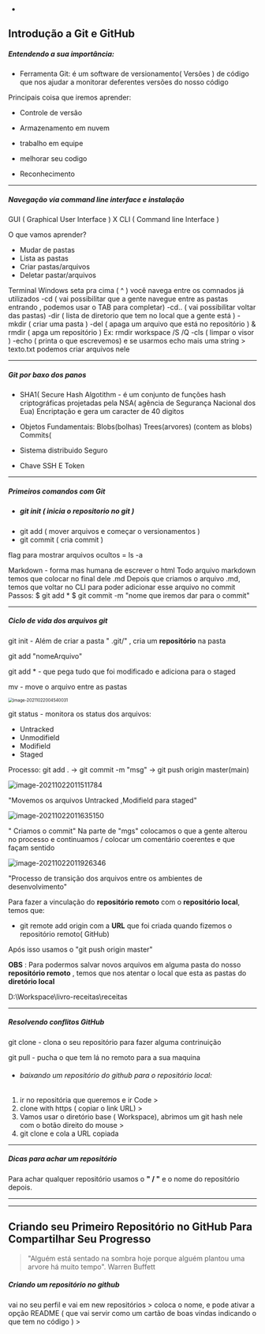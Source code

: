 - 

## Introdução a Git e GitHub

##### **Entendendo a sua importância:**

- Ferramenta Git: é um software de versionamento( Versões )  de código que nos ajudar a monitorar deferentes versões do nosso código

 Principais coisa que iremos aprender:

- Controle de versão

- Armazenamento em nuvem

- trabalho em equipe 

- melhorar seu codigo

- Reconhecimento

_____________________________________________________________________________________________________

##### **Navegação via command line interface e instalação**

GUI ( Graphical User Interface ) X CLI ( Command line Interface )

O que vamos aprender?
- Mudar de pastas
- Lista as pastas
- Criar pastas/arquivos
- Deletar pastar/arquivos

Terminal Windows
seta pra cima ( ^ ) você navega entre os comnados já utilizados 
-cd ( vai possibilitar que a gente navegue entre as pastas entrando , podemos usar o TAB para completar)
-cd.. ( vai possibilitar voltar das pastas)
-dir ( lista de diretorio que tem no local que a gente está )
-mkdir ( criar uma pasta )
-del  ( apaga um arquivo que está no repositório ) &  rmdir ( apga um repositório )
Ex: rmdir workspace /S /Q
-cls ( limpar o visor )
-echo ( printa o que escrevemos) e se usarmos echo mais uma string > texto.txt podemos criar arquivos nele

_____________________________________________________________________________________________________

##### **Git por baxo dos panos**

- SHA1( Secure Hash Algotithm  - é um conjunto de funções hash criptográficas projetadas pela NSA( agência de Segurança Nacional dos Eua) Encriptação e gera um caracter de 40 digitos

- Objetos Fundamentais:
Blobs(bolhas)
Trees(arvores) (contem as blobs) 
Commits(  

- Sistema distribuido Seguro 

- Chave SSH E Token

_____________________________________________________________________________________________________

##### Primeiros comandos com Git

- ##### git init ( inicia o repositorio no git ) 
- git add ( mover arquivos e começar o versionamentos )
- git commit ( cria commit )

flag para mostrar arquivos ocultos = ls -a

Markdown - forma mas humana de escrever o html 
Todo arquivo markdown temos que colocar no final dele .md
Depois que criamos o arquivo .md, temos que voltar no CLI para poder adicionar esse arquivo no commit
Passos:
$ git add *
$ git commit -m "nome que iremos dar para o commit"

------

##### Ciclo de vida dos arquivos git

git init - Além de criar a pasta " .git/" , cria um **repositório** na pasta

git add "nomeArquivo"

git add * - que pega tudo que foi modificado e adiciona para o staged

mv - move o arquivo entre as pastas

<img src="C:\Users\samuc\AppData\Roaming\Typora\typora-user-images\image-20211022004540031.png" alt="image-20211022004540031" style="zoom:60%;" />



git status - monitora os status dos arquivos:

- Untracked
- Unmodifield
- Modifield
- Staged

Processo: git add . -> git commit -m "msg" -> git push origin master(main)



![image-20211022011511784](C:\Users\samuc\AppData\Roaming\Typora\typora-user-images\image-20211022011511784.png)

"Movemos os arquivos Untracked ,Modifield para staged"



![image-20211022011635150](C:\Users\samuc\AppData\Roaming\Typora\typora-user-images\image-20211022011635150.png)

" Criamos o commit"
Na parte de "mgs" colocamos o que a gente alterou no processo e continuamos / colocar um comentário coerentes e que façam sentido

![image-20211022011926346](C:\Users\samuc\AppData\Roaming\Typora\typora-user-images\image-20211022011926346.png)

"Processo de transição dos arquivos entre os ambientes de desenvolvimento"



Para fazer a vinculação do **repositório remoto** com o **repositório local**, temos que:

- git remote add origin com a **URL** que foi criada quando fizemos o repositório remoto( GitHub)

Após isso usamos o "git push origin master" 

**OBS** : Para podermos salvar novos arquivos em alguma pasta do nosso **repositório remoto** , temos que nos atentar o local que esta as pastas do **diretório local**

D:\Workspace\livro-receitas\receitas

------

##### Resolvendo conflitos GitHub

git clone - clona o seu repositório para fazer alguma contrinuição 

git pull - pucha o que tem lá no remoto para a sua maquina


- ###### baixando um repositório do github para o repositório local:

1. ir no repositória que queremos e ir Code > 
2. clone with https ( copiar o link URL) >
3. Vamos usar o diretório base ( Workspace), abrimos um git hash nele com o botão direito do mouse >
4. git clone e cola a URL copiada

------

##### Dicas para achar um repositório

Para achar qualquer repositório usamos o **" / "** e o nome do repositório depois.

------

------

## Criando seu Primeiro Repositório no GitHub Para Compartilhar Seu Progresso

> "Alguém está sentado na sombra hoje porque alguém plantou uma arvore há muito tempo". Warren Buffett
>

##### Criando um repositório no github

vai no seu perfil e vai em new repositórios > 
coloca o nome, e pode ativar a opção README ( que vai servir como um cartão de boas vindas indicando o que tem no código ) >



























































